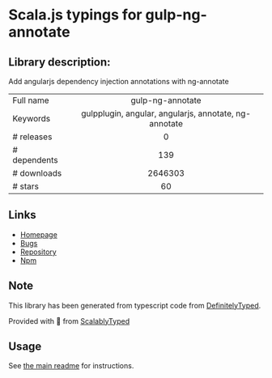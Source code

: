 
# Scala.js typings for gulp-ng-annotate


## Library description:
Add angularjs dependency injection annotations with ng-annotate

|                    |                 |
| ------------------ | :-------------: |
| Full name          | gulp-ng-annotate |
| Keywords           | gulpplugin, angular, angularjs, annotate, ng-annotate |
| # releases         | 0 |
| # dependents       | 139 |
| # downloads        | 2646303 |
| # stars            | 60 |

## Links
- [Homepage](https://github.com/Kagami/gulp-ng-annotate)
- [Bugs](https://github.com/Kagami/gulp-ng-annotate/issues)
- [Repository](https://github.com/Kagami/gulp-ng-annotate)
- [Npm](https://www.npmjs.com/package/gulp-ng-annotate)
    


## Note
This library has been generated from typescript code from [DefinitelyTyped](https://definitelytyped.org).

Provided with :purple_heart: from [ScalablyTyped](https://github.com/oyvindberg/ScalablyTyped)

## Usage
See [the main readme](../../readme.md) for instructions.


